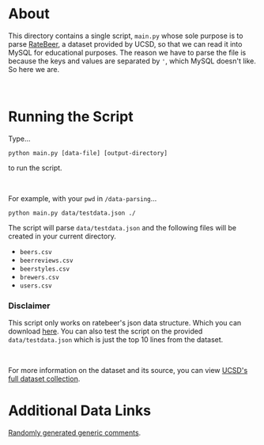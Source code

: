 # About

This directory contains a single script, `main.py` whose sole purpose is to parse [RateBeer](https://cseweb.ucsd.edu/~jmcauley/datasets.html#multi_aspect), a dataset provided by UCSD, so that we can read it into MySQL for educational purposes. The reason we have to parse the file is because the keys and values are separated by `'`, which MySQL doesn't like. So here we are. 

</br>

# Running the Script
Type...
```
python main.py [data-file] [output-directory]
```
 to run the script.

</br>

For example, with your `pwd` in `/data-parsing`...
```
python main.py data/testdata.json ./
```
The script will parse `data/testdata.json` and the following files will be created in your current directory.

* `beers.csv`
* `beerreviews.csv`
* `beerstyles.csv`
* `brewers.csv`
* `users.csv`

### Disclaimer
This script only works on ratebeer's json data structure. Which you can download [here](https://drive.google.com/file/d/1SHOys2fSU-MnZk-l47fVm5j_J-_JeW_w/view). You can also test the script on the provided `data/testdata.json` which is just the top 10 lines from the dataset.

</br>

For more information on the dataset and its source, you can view [UCSD's full dataset collection](https://cseweb.ucsd.edu/~jmcauley/datasets.html#multi_aspect).

# Additional Data Links

[Randomly generated generic comments](https://drive.google.com/file/d/1ZwurySMqEDbwe4xkJdNLlMuX8Fa-csCZ/view?usp=share_link).
